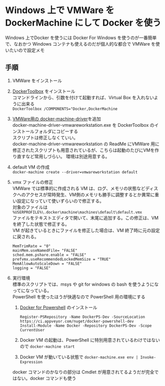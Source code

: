 # Windows 上で VMWare を DockerMachine にして Docker を使う

Windows 上でDocker を使うには Docker For Windows を使うのが一番簡単で、なおかつ Windows コンテナも使えるのだが個人的な都合で VMWare を使いたいので設定メモ

## 手順
1. VMWare をインストール

1. [DockerToolbox](https://www.docker.com/products/docker-toolbox) をインストール  
コマンドラインから、引数を付けて起動すれば、Virtual Box を入れないように出来る  
```DockerToolbox /COMPONENTS="Docker,DockerMachine```

1. [VMWare用の docker-machine-driver](https://github.com/pecigonzalo/docker-machine-vmwareworkstation)を追加  
docker-machine-driver-vmwareworkstation.exe を DockerToolbox のインストールフォルダにコピーする  
スクリプトは修正しなくていい。  
docker-machine-driver-vmwareworkstation の ReadMe にVMWare 用に修正されたスクリプトも用意されているが、こちらは起動のたびにVMを作り直すなど常用しづらい。
環境は別途用意する。  

1. default VM の作成  
```docker-machine create --driver=vmwareworkstation default```

1. vmx ファイルの修正  
VMWare では標準的に作成される VM は、ログ、メモリの状態などディスクへのアクセスが常時発生、VM側のメモリも勝手に調整するとか異常に重い設定になっていて使いずらいので修正する。  
対象のファイルは ```%USERPROFILE%\.docker\machine\machines\default\default.vmx```  
ファイルをテキストエディタで開いて、末尾に追加する。この修正は、VM を終了した状態で修正する。  
VM が起きているときにファイルを修正した場合は、VM 終了時に元の設定に戻される。  
    ```
    MemTrimRate = "0"
    mainMem.useNamedFile= "FALSE"
    sched.mem.pshare.enable = "FALSE"
    prefvmx.useRecommendedLockedMemSize = "TRUE"
    MemAllowAutoScaleDown = "FALSE"
    logging = "FALSE"
    ```
    
1. 実行環境  
標準のスクリプトでは、msys や git for windows の bash を使うようになってになっている。  
PowerShell を使ったほうが快適なので PowerShell 用の環境にする
    1. [Docker for Powershell](https://github.com/Microsoft/Docker-PowerShell) のインストール
        ```
        Register-PSRepository -Name DockerPS-Dev -SourceLocation https://ci.appveyor.com/nuget/docker-powershell-dev
        Install-Module -Name Docker -Repository DockerPS-Dev -Scope CurrentUser
        ```
    1. Docker VM の起動は、PowerShell に特別用意されているわけではないので ```docker-machine start```  
    
    1. Docker VM が動いている状態で ```docker-machine.exe env | Invoke-Expression```  
    
    docker コマンドのかなりの部分は Cmdlet が用意されてるようだが完全ではない。docker コマンドも使う
    
